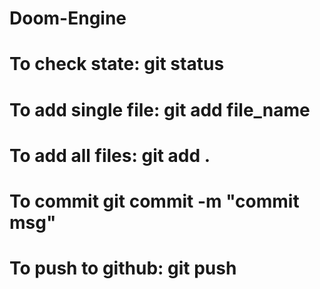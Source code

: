 # Doom-Engine

# To check state: git status
# To add single file: git add file_name
# To add all files: git add .
# To commit git commit -m "commit msg"
# To push to github: git push